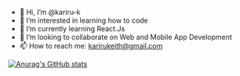 - 👋 Hi, I’m @kariru-k
- 👀 I’m interested in learning how to code
- 🌱 I’m currently learning React.Js
- 💞️ I’m looking to collaborate on Web and Mobile App Development
- 📫 How to reach me: karirukeith@gmail.com

[![Anurag's GitHub stats](https://github-readme-stats.vercel.app/api?username=kariru-k&show_icons=true&theme=radical)](https://github.com/anuraghazra/github-readme-stats)


<!---
kariru-k/kariru-k is a ✨ special ✨ repository because its `README.md` (this file) appears on your GitHub profile.
You can click the Preview link to take a look at your changes.
--->

